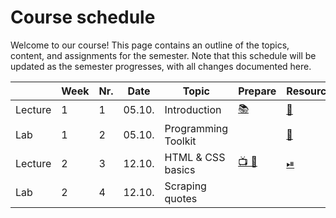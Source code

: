# Course schedule

Welcome to our course! This page contains an outline of the topics, content, and assignments for the semester. Note that this schedule will be updated as the semester progresses, with all changes documented here.


|		|	Week	|	Nr.	|	Date	|	Topic	|	Prepare	|	Resources	|	AE	|	HW	|	Exam	|
|	---	|	---	|	---	|	---	|	---	|	---	|	---	|	---	|	---	|	---	|
|	Lecture	|	1	|	1	|	05.10.	|	Introduction	|	[📚](../weeks/week1.md)	|	[📘](https://docs.google.com/presentation/d/14mDixoFHReJhc7D3G0ooC_CZJ8R14AcjJLXqFfUmKgo/export/pdf)	|		|		|		|
|	Lab	|	1	|	2	|	05.10.	|	Programming Toolkit	|		|	[📘](https://docs.google.com/presentation/d/1AHDCyelaOumvZ9-MRLEaSGCulXvvo-hcoFRrTESQW-c/export/pdf)	|	[💻](../weeks/week1.md)	|		|		|
|	Lecture	|	2	|	3	|	12.10.	|	HTML & CSS basics	|	[📺 💾 ](../weeks/week2.md)	|	[⏯](https://kirenz.github.io/codelabs/codelabs/webscraping/#0)	|		|		|		|
|	Lab	|	2	|	4	|	12.10.	|	Scraping quotes	|		|		|	[💻](../weeks/week2.md)	|		|		|